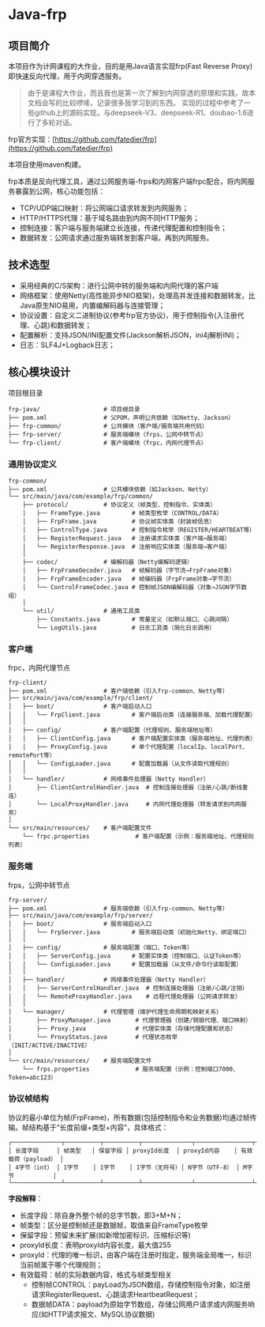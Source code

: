 # Java-frp

## 项目简介

本项目作为计网课程的大作业，目的是用Java语言实现frp(Fast Reverse Proxy)即快速反向代理，用于内网穿透服务。

> 由于是课程大作业，而且我也是第一次了解到内网穿透的原理和实践，故本文档会写的比较啰嗦，记录很多我学习到的东西。
> 实现的过程中参考了一些github上的源码实现，与deepseek-V3、deepseek-R1、doubao-1.6进行了多轮对话。

frp官方实现：[https://github.com/fatedier/frp](https://github.com/fatedier/frp)

本项目使用maven构建。

frp本质是反向代理工具，通过公网服务端-frps和内网客户端frpc配合，将内网服务暴露到公网，核心功能包括：

* TCP/UDP端口映射：将公网端口请求转发到内网服务；
* HTTP/HTTPS代理：基于域名路由到内网不同HTTP服务；
* 控制连接：客户端与服务端建立长连接，传递代理配置和控制指令；
* 数据转发：公网请求通过服务端转发到客户端，再到内网服务。

## 技术选型

* 采用经典的C/S架构：进行公网中转的服务端和内网代理的客户端
* 网络框架：使用Netty(高性能异步NIO框架)，处理高并发连接和数据转发，比Java原生NIO易用，内置编解码器与连接管理；
* 协议设置：自定义二进制协议(参考frp官方协议)，用于控制指令(入注册代理、心跳)和数据转发；
* 配置解析：支持JSON/INI配置文件(Jackson解析JSON，ini4j解析INI)；
* 日志：SLF4J+Logback日志；

## 核心模块设计

项目根目录
```text
frp-java/                  # 项目根目录  
├── pom.xml                # 父POM，声明公共依赖（如Netty、Jackson）  
├── frp-common/            # 公共模块（客户端/服务端共用代码）  
├── frp-server/            # 服务端模块（frps，公网中转节点）  
└── frp-client/            # 客户端模块（frpc，内网代理节点）  
```

### 通用协议定义

```text
frp-common/  
├── pom.xml                # 公共模块依赖（如Jackson、Netty）  
└── src/main/java/com/example/frp/common/  
    ├── protocol/          # 协议定义（帧类型、控制指令、实体类）  
    │   ├── FrameType.java         # 帧类型枚举（CONTROL/DATA）  
    │   ├── FrpFrame.java          # 协议帧实体类（封装帧信息）  
    │   ├── ControlType.java       # 控制指令枚举（REGISTER/HEARTBEAT等）  
    │   ├── RegisterRequest.java   # 注册请求实体类（客户端→服务端）  
    │   └── RegisterResponse.java  # 注册响应实体类（服务端→客户端）  
    │  
    ├── codec/             # 编解码器（Netty编解码逻辑）  
    │   ├── FrpFrameDecoder.java   # 帧解码器（字节流→FrpFrame对象）  
    │   ├── FrpFrameEncoder.java   # 帧编码器（FrpFrame对象→字节流）  
    │   └── ControlFrameCodec.java # 控制帧JSON编解码器（对象→JSON字节数组）  
    │  
    └── util/              # 通用工具类  
        ├── Constants.java         # 常量定义（如默认端口、心跳间隔）  
        └── LogUtils.java          # 日志工具类（简化日志调用）  
```


### 客户端

frpc，内网代理节点

```text
frp-client/  
├── pom.xml                # 客户端依赖（引入frp-common、Netty等）  
├── src/main/java/com/example/frp/client/  
│   ├── boot/              # 客户端启动入口  
│   │   └── FrpClient.java         # 客户端启动类（连接服务端、加载代理配置）  
│   │  
│   ├── config/            # 客户端配置（代理规则、服务端地址等）  
│   │   ├── ClientConfig.java      # 客户端配置实体类（服务端地址、代理列表）  
│   │   ├── ProxyConfig.java       # 单个代理配置（localIp、localPort、remotePort等）  
│   │   └── ConfigLoader.java      # 配置加载器（从文件读取代理规则）  
│   │  
│   └── handler/           # 网络事件处理器（Netty Handler）  
│       ├── ClientControlHandler.java  # 控制连接处理器（注册/心跳/断线重连）  
│       └── LocalProxyHandler.java     # 内网代理处理器（转发请求到内网服务）  
│  
└── src/main/resources/    # 客户端配置文件  
    └── frpc.properties             # 客户端配置（示例：服务端地址、代理规则列表）  
```

### 服务端

frps，公网中转节点

```text
frp-server/  
├── pom.xml                # 服务端依赖（引入frp-common、Netty等）  
├── src/main/java/com/example/frp/server/  
│   ├── boot/              # 服务端启动入口  
│   │   └── FrpServer.java         # 服务端启动类（初始化Netty、绑定端口）  
│   │  
│   ├── config/            # 服务端配置（端口、Token等）  
│   │   ├── ServerConfig.java      # 配置实体类（控制端口、认证Token等）  
│   │   └── ConfigLoader.java      # 配置加载器（从文件/命令行读取配置）  
│   │  
│   ├── handler/           # 网络事件处理器（Netty Handler）  
│   │   ├── ServerControlHandler.java  # 控制连接处理器（注册/心跳/注销）  
│   │   └── RemoteProxyHandler.java    # 远程代理处理器（公网请求转发）  
│   │  
│   └── manager/           # 代理管理（维护代理生命周期和映射关系）  
│       ├── ProxyManager.java       # 代理管理器（创建/销毁代理、端口映射）  
│       ├── Proxy.java              # 代理实体类（存储代理配置和状态）  
│       └── ProxyStatus.java        # 代理状态枚举（INIT/ACTIVE/INACTIVE）  
│  
└── src/main/resources/    # 服务端配置文件  
    └── frps.properties             # 服务端配置（示例：控制端口7000、Token=abc123）  
```

### 协议帧结构

协议的最小单位为帧(FrpFrame)，所有数据(包括控制指令和业务数据)均通过帧传输。帧结构基于“长度前缀+类型+内容”，具体格式：
```text
┌──────────────┬──────────┬──────────┬──────────────┬────────────────┬─────────────────┐  
│ 长度字段     │ 帧类型   │ 保留字段 │ proxyId长度  │ proxyId内容    │ 有效载荷（payload） │  
│ 4字节（int） │ 1字节    │ 1字节    │ 1字节（无符号）│ N字节（UTF-8） │ M字节           │  
└──────────────┴──────────┴──────────┴──────────────┴────────────────┴─────────────────┘  
```

**字段解释**：

* 长度字段：除自身外整个帧的总字节数，即3+M+N；
* 帧类型：区分是控制帧还是数据帧，取值来自FrameType枚举
* 保留字段：预留未来扩展(如新增加密标识、压缩标识等)
* proxyId长度：表明proxyId内容长度，最大值255
* proxyId：代理的唯一标识，由客户端在注册时指定，服务端全局唯一，标识当前帧属于哪个代理规则；
* 有效载荷：帧的实际数据内容，格式与帧类型相关
  * 控制帧CONTROL：payLoad为JSON数组，存储控制指令对象，如注册请求RegisterRequest、心跳请求HeartbeatRequest；
  * 数据帧DATA：payload为原始字节数组，存储公网用户请求或内网服务响应(如HTTP请求报文、MySQL协议数据)

